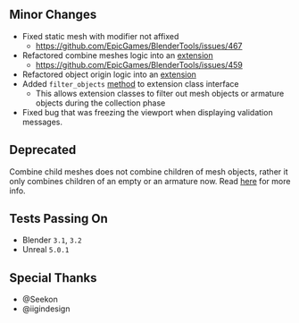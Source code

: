 ## Minor Changes
* Fixed static mesh with modifier not affixed
  * https://github.com/EpicGames/BlenderTools/issues/467
* Refactored combine meshes logic into an [extension](https://epicgames.github.io/BlenderTools/send2ue/extras/supported-extensions.html#combine-meshes)
  * https://github.com/EpicGames/BlenderTools/issues/459
* Refactored object origin logic into an [extension](https://epicgames.github.io/BlenderTools/send2ue/extras/supported-extensions.html#object-origin)
* Added `filter_objects` [method](https://epicgames.github.io/BlenderTools/send2ue/customize/extensions.html#filter-objects) to extension class interface
    * This allows extension classes to filter out mesh objects or armature objects during the collection phase
* Fixed bug that was freezing the viewport when displaying validation messages.

## Deprecated
Combine child meshes does not combine children of mesh objects, rather it only combines children of an empty or an armature now. Read [here](https://epicgames.github.io/BlenderTools/send2ue/extras/supported-extensions.html#combine-meshes) for more info.

## Tests Passing On
* Blender `3.1`, `3.2`
* Unreal `5.0.1`

## Special Thanks
* @Seekon
* @iigindesign

